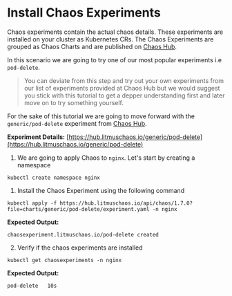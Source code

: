 # Install Chaos Experiments

Chaos experiments contain the actual chaos details. These experiments are installed on your cluster as Kubernetes CRs. The Chaos Experiments are grouped as Chaos Charts and are published on [Chaos Hub](https://hub.litmuschaos.com).

In this scenario we are going to try one of our most popular experiments i.e `pod-delete`. 

>You can deviate from this step and try out your own experiments from our list of experiments provided at Chaos Hub but we would suggest you stick with this tutorial to get a depper understanding first and later move on to try something yourself.

For the sake of this tutorial we are going to move forward with the `generic/pod-delete` experiment from [Chaos Hub](https://hub.litmuschaos.com).

**Experiment Details:** [https://hub.litmuschaos.io/generic/pod-delete](https://hub.litmuschaos.io/generic/pod-delete)

1. We are going to apply Chaos to `nginx`. Let's start by creating a namespace

```
kubectl create namespace nginx
```

1. Install the Chaos Experiment using the following command

```
kubectl apply -f https://hub.litmuschaos.io/api/chaos/1.7.0?file=charts/generic/pod-delete/experiment.yaml -n nginx
```

**Expected Output:**
```
chaosexperiment.litmuschaos.io/pod-delete created
```

2. Verify if the chaos experiments are installed

```
kubectl get chaosexperiments -n nginx
```

**Expected Output:**
```
pod-delete   10s
```
